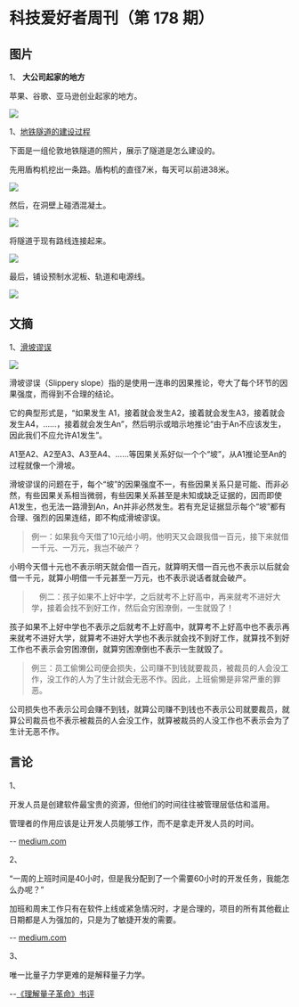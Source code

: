 # 科技爱好者周刊（第 178 期）

## 图片

1、 **大公司起家的地方**

苹果、谷歌、亚马逊创业起家的地方。

![](https://cdn.beekka.com/blogimg/asset/202108/bg2021080407.jpg)

1、[地铁隧道的建设过程](https://spectrum.ieee.org/londons-crossrail-is-a-21-billion-test-of-virtual-modeling)

下面是一组伦敦地铁隧道的照片，展示了隧道是怎么建设的。

先用盾构机挖出一条路。盾构机的直径7米，每天可以前进38米。

![](https://cdn.beekka.com/blogimg/asset/202107/bg2021073102.jpg)

然后，在洞壁上碰洒混凝土。

![](https://cdn.beekka.com/blogimg/asset/202107/bg2021073103.jpg)

将隧道于现有路线连接起来。

![](https://cdn.beekka.com/blogimg/asset/202107/bg2021073104.jpg)

最后，铺设预制水泥板、轨道和电源线。

![](https://cdn.beekka.com/blogimg/asset/202107/bg2021073105.jpg)

## 文摘

1、[滑坡谬误](https://zh.wikipedia.org/wiki/%E6%BB%91%E5%9D%A1%E8%AC%AC%E8%AA%A4)

![](https://cdn.beekka.com/blogimg/asset/202108/bg2021081405.jpg)

滑坡谬误（Slippery slope）指的是使用一连串的因果推论，夸大了每个环节的因果强度，而得到不合理的结论。

它的典型形式是，“如果发生 A1，接着就会发生A2，接着就会发生A3，接着就会发生A4，……，接着就会发生An”，然后明示或暗示地推论“由于An不应该发生，因此我们不应允许A1发生”。

A1至A2、A2至A3、A3至A4、……等因果关系好似一个个“坡”，从A1推论至An的过程就像一个滑坡。

滑坡谬误的问题在于，每个“坡”的因果强度不一，有些因果关系只是可能、而非必然，有些因果关系相当微弱，有些因果关系甚至是未知或缺乏证据的，因而即使A1发生，也无法一路滑到An，An并非必然发生。若有充足证据显示每个“坡”都有合理、强烈的因果连结，即不构成滑坡谬误。

> 例一：如果我今天借了10元给小明，他明天又会跟我借一百元，接下来就借一千元、一万元，我岂不破产？

小明今天借十元也不表示明天就会借一百元，就算明天借一百元也不表示以后就会借一千元，就算小明借一千元甚至一万元，也不表示说话者就会破产。

>　例二：孩子如果不上好中学，之后就考不上好高中，再来就考不进好大学，接着会找不到好工作，然后会穷困潦倒，一生就毁了！

孩子如果不上好中学也不表示之后就考不上好高中，就算考不上好高中也不表示再来就考不进好大学，就算考不进好大学也不表示就会找不到好工作，就算找不到好工作也不表示会穷困潦倒，就算穷困潦倒也不表示一生就毁了。

> 例三：员工偷懒公司便会损失，公司赚不到钱就要裁员，被裁员的人会没工作，没工作的人为了生计就会无恶不作。因此，上班偷懒是非常严重的罪恶。

公司损失也不表示公司会赚不到钱，就算公司赚不到钱也不表示公司就要裁员，就算公司裁员也不表示被裁员的人会没工作，就算被裁员的人没工作也不表示会为了生计无恶不作。

## 言论

1、

开发人员是创建软件最宝贵的资源，但他们的时间往往被管理层低估和滥用。

管理者的作用应该是让开发人员能够工作，而不是拿走开发人员的时间。

-- [medium.com](https://thehosk.medium.com/developers-are-the-most-valuable-resource-when-creating-software-but-their-time-is-undervalued-and-85aab08d7af7)

2、

“一周的上班时间是40小时，但是我分配到了一个需要60小时的开发任务，我能怎么办呢？”

加班和周末工作只有在软件上线或紧急情况时，才是合理的，项目的所有其他截止日期都是人为强加的，只是为了敏捷开发的需要。

-- [medium.com](https://thehosk.medium.com/developers-are-the-most-valuable-resource-when-creating-software-but-their-time-is-undervalued-and-85aab08d7af7)

3、

唯一比量子力学更难的是解释量子力学。

--[《理解量子革命》书评](https://theamericanscholar.org/physics-for-the-feeble-minded/)